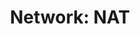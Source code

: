 ---
title: "Network: NAT"
last_modified_at: 2020-08-13T20:20:02-05:00
categories:
  - Network
tags:
  - NAT
toc: true 
toc_label: "Table of Contents"
toc_icon: "cog"
toc_sticky: true 
author_profile: true 
read_time: false 
---